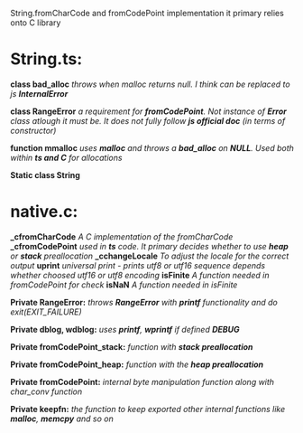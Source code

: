 String.fromCharCode and fromCodePoint implementation
it primary relies onto C library 
# **String.ts**:
  **class bad_alloc**
      _throws when malloc returns null. I think can be replaced to js **InternalError**_

  **class RangeError**
      _a requirement for **fromCodePoint**. Not instance of **Error** class atlough it must be. It does not fully follow **js official doc** (in terms of constructor)_

   **function mmalloc**
       _uses **malloc** and throws a **bad_alloc** on **NULL**. Used both within **ts and C** for allocations_

   **Static class String**
# **native.c**:
   **_cfromCharCode**
        _A C implementation of the fromCharCode_
   **_cfromCodePoint**
        _used in **ts** code. It primary decides whether to use **heap** or **stack** preallocation_
   **_cchangeLocale**
        _To adjust the locale for the correct output_
   **uprint**
        _universal print - prints utf8 or utf16 sequence depends whether choosed utf16 or utf8 encoding_
   **isFinite**
     _A function needed in fromCodePoint for check_
   **isNaN**
     _A function needed in isFinite_

   **Private RangeError:**
        _throws **RangeError** with **printf** functionality and do exit(EXIT_FAILURE)_

   **Private dblog, wdblog:**
        _uses **printf**, **wprintf** if defined **DEBUG**_

   **Private fromCodePoint_stack:** 
        _function with **stack preallocation**_

   **Private fromCodePoint_heap:**
        _function with the **heap preallocation**_

   **Private fromCodePoint:**
        _internal byte manipulation function along with char_conv function_

   **Private keepfn:**
        _the function to keep exported other internal functions like **malloc**, **memcpy** and so on_

